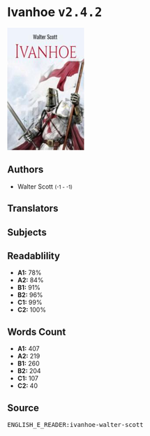 # Ivanhoe <kbd>v2.4.2</kbd>

![](./cover.medium.jpg "")

## Authors


 - Walter Scott <small>(-1 - -1)</small>

## Translators



## Subjects



## Readablility


 - **A1:** 78%
 - **A2:** 84%
 - **B1:** 91%
 - **B2:** 96%
 - **C1:** 99%
 - **C2:** 100%

## Words Count


 - **A1:** 407
 - **A2:** 219
 - **B1:** 260
 - **B2:** 204
 - **C1:** 107
 - **C2:** 40

## Source


<kbd>ENGLISH_E_READER:ivanhoe-walter-scott</kbd>
